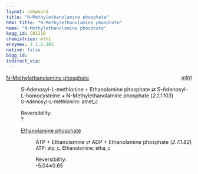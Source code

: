 ```yaml
---
layout: compound
title: "N-Methylethanolamine phosphate"
html_title: "N-Methylethanolamine phosphate"
name: "N-Methylethanolamine phosphate"
kegg_id: C01210
chemistries: mth1
enzymes: 2.1.1.103
native: false
bigg_id:
indirect_via:
---
```

<dl><dt class="rs-product"><a class="link-dark" data-bs-html="true" data-bs-title="KEGG: C01210" data-bs-toggle="tooltip" href="{{ site.url }}{{ site.baseurl }}/compounds/C01210">N-Methylethanolamine phosphate</a><span style="float: right; max-width: 40%"><a class="link-dark opacity-50" href="{{ site.url }}{{ site.baseurl }}/chemistries/mth1" style="font-size: small; word-wrap: anywhere;">mth1</a></span></dt><dd><p>S-Adenosyl-L-methionine + Ethanolamine phosphate ⇄ S-Adenosyl-L-homocysteine + N-Methylethanolamine phosphate (<i>2.1.1.103</i>)<br/><span style="font-size: small;"><span data-bs-html="true" data-bs-title="KEGG: C00019" data-bs-toggle="tooltip">S-Adenosyl-L-methionine</span>: amet_c</span><br/><div class="reversibility_info">Reversibility: <div class="progress"><div aria-valuemax="100" aria-valuemin="0" aria-valuenow="0" class="progress-bar bg-light" role="progressbar" style="width: 100%"></div></div><span>?</span><div class="progress"><div aria-valuemax="10" aria-valuemin="0" aria-valuenow="0" class="progress-bar bg-light" role="progressbar" style="width: 100%"></div></div></div></p><dl><dt><a class="link-dark" data-bs-html="true" data-bs-title="KEGG: C00346" data-bs-toggle="tooltip" href="{{ site.url }}{{ site.baseurl }}/compounds/C00346">Ethanolamine phosphate</a><span style="float: right; max-width: 40%"><a class="link-dark opacity-50" href="{{ site.url }}{{ site.baseurl }}/chemistries/None" style="font-size: small; word-wrap: anywhere;"></a></span></dt><dd><p>ATP + Ethanolamine ⇄ ADP + Ethanolamine phosphate (<i>2.7.1.82</i>)<br/><span style="font-size: small;"><span data-bs-html="true" data-bs-title="KEGG: C00002" data-bs-toggle="tooltip">ATP</span>: atp_c, <span data-bs-html="true" data-bs-title="KEGG: C00189" data-bs-toggle="tooltip">Ethanolamine</span>: etha_c</span><br/><div class="reversibility_info">Reversibility: <div class="progress" style="flex-direction: row-reverse;"><div aria-valuemax="10" aria-valuemin="0" aria-valuenow="-5.04167340075024" class="progress-bar bg-success" role="progressbar" style="width: 50.42%"></div><div aria-valuemax="10" aria-valuemin="0" aria-valuenow="-5.04167340075024" class="progress-bar bg-warning" role="progressbar" style="width: 6.51%"></div></div><span>-5.04±0.65</span><div class="progress"><div aria-valuemax="10" aria-valuemin="0" aria-valuenow="-5.04167340075024" class="progress-bar bg-danger" role="progressbar" style="width: 0%"></div></div></div></p><dl></dl></dd></dl></dd></dl>